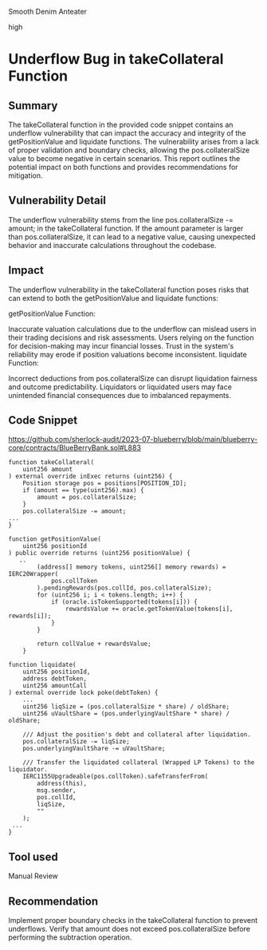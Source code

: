 Smooth Denim Anteater

high

# Underflow Bug in takeCollateral Function
## Summary
The takeCollateral function in the provided code snippet contains an underflow vulnerability that can impact the accuracy and integrity of the getPositionValue and liquidate functions. The vulnerability arises from a lack of proper validation and boundary checks, allowing the pos.collateralSize value to become negative in certain scenarios. This report outlines the potential impact on both functions and provides recommendations for mitigation.

## Vulnerability Detail
The underflow vulnerability stems from the line pos.collateralSize -= amount; in the takeCollateral function. If the amount parameter is larger than pos.collateralSize, it can lead to a negative value, causing unexpected behavior and inaccurate calculations throughout the codebase.

## Impact
The underflow vulnerability in the takeCollateral function poses risks that can extend to both the getPositionValue and liquidate functions:

getPositionValue Function:

Inaccurate valuation calculations due to the underflow can mislead users in their trading decisions and risk assessments.
Users relying on the function for decision-making may incur financial losses.
Trust in the system's reliability may erode if position valuations become inconsistent.
liquidate Function:

Incorrect deductions from pos.collateralSize can disrupt liquidation fairness and outcome predictability.
Liquidators or liquidated users may face unintended financial consequences due to imbalanced repayments.

## Code Snippet
https://github.com/sherlock-audit/2023-07-blueberry/blob/main/blueberry-core/contracts/BlueBerryBank.sol#L883

    function takeCollateral(
        uint256 amount
    ) external override inExec returns (uint256) {
        Position storage pos = positions[POSITION_ID];
        if (amount == type(uint256).max) {
            amount = pos.collateralSize;
        }
        pos.collateralSize -= amount;
    ...
    }

    function getPositionValue(
        uint256 positionId
    ) public override returns (uint256 positionValue) {
       ..
            (address[] memory tokens, uint256[] memory rewards) = IERC20Wrapper(
                pos.collToken
            ).pendingRewards(pos.collId, pos.collateralSize);
            for (uint256 i; i < tokens.length; i++) {
                if (oracle.isTokenSupported(tokens[i])) {
                    rewardsValue += oracle.getTokenValue(tokens[i], rewards[i]);
                }
            }

            return collValue + rewardsValue;
        }

    function liquidate(
        uint256 positionId,
        address debtToken,
        uint256 amountCall
    ) external override lock poke(debtToken) {
        ...
        uint256 liqSize = (pos.collateralSize * share) / oldShare;
        uint256 uVaultShare = (pos.underlyingVaultShare * share) / oldShare;

        /// Adjust the position's debt and collateral after liquidation.
        pos.collateralSize -= liqSize;
        pos.underlyingVaultShare -= uVaultShare;

        /// Transfer the liquidated collateral (Wrapped LP Tokens) to the liquidator.
        IERC1155Upgradeable(pos.collToken).safeTransferFrom(
            address(this),
            msg.sender,
            pos.collId,
            liqSize,
            ""
        );
     ...
    }

## Tool used
Manual Review

## Recommendation
Implement proper boundary checks in the takeCollateral function to prevent underflows. Verify that amount does not exceed pos.collateralSize before performing the subtraction operation.

